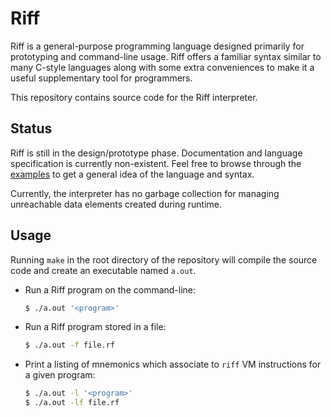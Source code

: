 # Riff

Riff is a general-purpose programming language designed primarily for
prototyping and command-line usage. Riff offers a familiar syntax
similar to many C-style languages along with some extra conveniences
to make it a useful supplementary tool for programmers.

This repository contains source code for the Riff interpreter.

## Status

Riff is still in the design/prototype phase. Documentation and
language specification is currently non-existent. Feel free to browse
through the [examples](ex) to get a general idea of the language and
syntax.

Currently, the interpreter has no garbage collection for managing
unreachable data elements created during runtime.

## Usage

Running `make` in the root directory of the repository will compile
the source code and create an executable named `a.out`.

- Run a Riff program on the command-line:

    ```bash
    $ ./a.out '<program>'
    ```

- Run a Riff program stored in a file:

    ```bash
    $ ./a.out -f file.rf
    ```

- Print a listing of mnemonics which associate to `riff` VM
  instructions for a given program:
  
    ```bash
    $ ./a.out -l '<program>'
    $ ./a.out -lf file.rf
    ```
